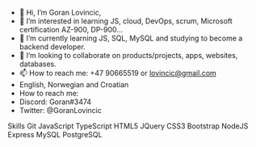 - 👋 Hi, I’m Goran Lovincic,
- 👀 I’m interested in learning JS, cloud, DevOps, scrum, Microsoft certification AZ-900, DP-900... 
- 🌱 I’m currently learning JS, SQL, MySQL and studying to become a backend developer.
- 💞️ I’m looking to collaborate on products/projects, apps, websites, databases.
- 📫 How to reach me: +47 90665519 or lovincic@gmail.com
- English, Norwegian and Croatian
- How to reach me:
- Discord: Goran#3474
- Twitter: @GoranLovincic

<!---
Goran1310/Goran1310 is a ✨ special ✨ repository because its `README.md` (this file) appears on your GitHub profile.
You can click the Preview link to take a look at your changes.
--->
Skills
Git JavaScript TypeScript HTML5 JQuery CSS3 Bootstrap NodeJS Express MySQL PostgreSQL
